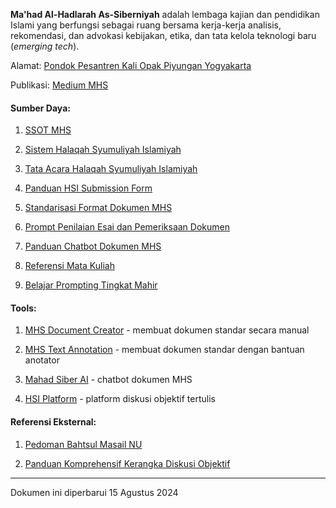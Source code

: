 **Ma'had Al-Hadlarah As-Siberniyah** adalah lembaga kajian dan pendidikan Islami yang berfungsi sebagai ruang bersama kerja-kerja analisis, rekomendasi, dan advokasi kebijakan, etika, dan tata kelola teknologi baru (_emerging tech_).

Alamat: [Pondok Pesantren Kali Opak Piyungan Yogyakarta](https://maps.app.goo.gl/h9FK69uaM7BX7JWa9)

Publikasi: [Medium MHS](https://medium.com/mahad-al-hadlarah-as-siberniyah)


#### Sumber Daya:

1. [SSOT MHS](https://github.com/mahadsiber/mahadsiber.github.io/wiki/SSOT-MHS)

2. [Sistem Halaqah Syumuliyah Islamiyah](https://github.com/mahadsiber/mahadsiber.github.io/wiki/Sistem-Halaqah-Syumuliyah-Islamiyah)
   
3. [Tata Acara Halaqah Syumuliyah Islamiyah](https://github.com/mahadsiber/mahadsiber.github.io/wiki/Tata-Acara-Halaqah-Syumuliyah-Islamiyah)

4. [Panduan HSI Submission Form](https://github.com/mahadsiber/mahadsiber.github.io/wiki/Panduan-HSI-Submission-Form)

5. [Standarisasi Format Dokumen MHS](https://github.com/mahadsiber/mahadsiber.github.io/wiki/Standarisasi-Format-Dokumen-MHS)

6. [Prompt Penilaian Esai dan Pemeriksaan Dokumen](https://github.com/mahadsiber/mahadsiber.github.io/wiki/Prompt-Penilaian-Esai-dan-Pemeriksaan-Dokumen)
   
7. [Panduan Chatbot Dokumen MHS](https://github.com/mahadsiber/mahadsiber.github.io/wiki/Panduan-Chatbot-Dokumen-MHS)
   
8. [Referensi Mata Kuliah](https://github.com/mahadsiber/mahadsiber.github.io/wiki/Referensi-Mata-Kuliah)

9. [Belajar Prompting Tingkat Mahir](https://github.com/mahadsiber/mahadsiber.github.io/wiki/Belajar-Prompting)


#### Tools:

1. [MHS Document Creator](https://mahadsiber.github.io/mhsdc/) - membuat dokumen standar secara manual

2. [MHS Text Annotation](https://mahadsiber.github.io/anotasi/) - membuat dokumen standar dengan bantuan anotator

3. [Mahad Siber AI](http://mahadsiber.my.id:8051/) - chatbot dokumen MHS

4. [HSI Platform](http://mahadsiber.my.id:8053/) - platform diskusi objektif tertulis 
   

#### Referensi Eksternal:

1. [Pedoman Bahtsul Masail NU](https://github.com/mahadsiber/mahadsiber.github.io/wiki/Pedoman-Bahtsul-Masail-NU)

2. [Panduan Komprehensif Kerangka Diskusi Objektif](https://github.com/mahadsiber/mahadsiber.github.io/wiki/Panduan-Komprehensif-Kerangka-Diskusi-Objektif)

---
Dokumen ini diperbarui 15 Agustus 2024

